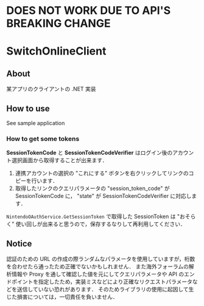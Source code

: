 # DOES NOT WORK DUE TO API'S BREAKING CHANGE

# SwitchOnlineClient

## About

某アプリのクライアントの .NET 実装

## How to use

See sample application

### How to get some tokens

__SessionTokenCode__ と __SessionTokenCodeVerifier__ はログイン後のアカウント選択画面から取得することが出来ます．

1. 連携アカウントの選択の "これにする" ボタンを右クリックしてリンクのコピーを行います．
2. 取得したリンクのクエリパラメータの "session\_token\_code" が SessionTokenCode に，
"state" が SessionTokenCodeVerifier に対応します．

`NintendoOAuthService.GetSessionToken` で取得した SessionToken は "おそらく" 使い回しが出来ると思うので，保存するなりして再利用してください．

## Notice

認証のための URL の作成の際ランダムなパラメータを使用していますが，桁数を合わせたら通ったため正確でないかもしれません．
また海外フォーラムの解析情報や Proxy を通して確認した値を元にしてクエリパラメータや API のエンドポイントを指定したため，実装ミスなどにより正確なリクエストパラメータなどを送信していない恐れがあります．
そのためライブラリの使用に起因して生じた損害については，一切責任を負いません．
